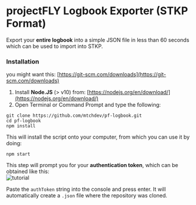 # projectFLY Logbook Exporter (STKP Format)

Export your **entire logbook** into a simple JSON file in less than 60 seconds which can be used to import into STKP.  

### Installation

you might want this: [https://git-scm.com/downloads](https://git-scm.com/downloads)
1. Install **Node.JS** (> v10) from: [https://nodejs.org/en/download/](https://nodejs.org/en/download/)  
2. Open Terminal or Command Prompt and type the following:

```
git clone https://github.com/mtchdev/pf-logbook.git
cd pf-logbook
npm install
```

This will install the script onto your computer, from which you can use it by doing:
```
npm start
```

This step will prompt you for your **authentication token**, which can be obtained like this:  
![tutorial](https://i.imgur.com/Ln0OpCK.png)

Paste the `authToken` string into the console and press enter. It will automatically create a `.json` file where the repository was cloned.
